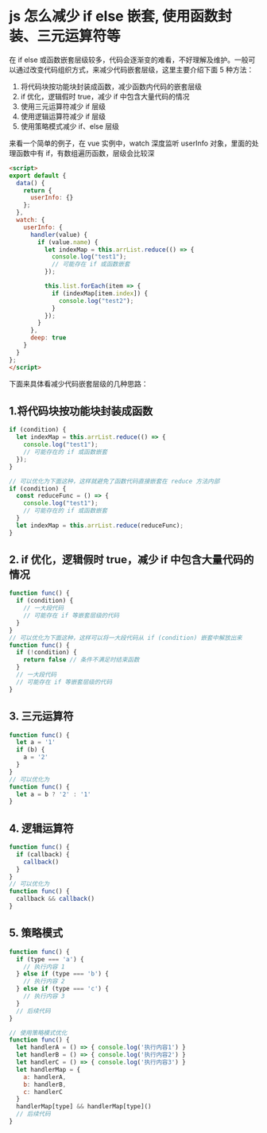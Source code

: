 # js 怎么减少 if else 嵌套, 使用函数封装、三元运算符等

在 if else 或函数嵌套层级较多，代码会逐渐变的难看，不好理解及维护。一般可以通过改变代码组织方式，来减少代码嵌套层级，这里主要介绍下面 5 种方法：

1. 将代码块按功能块封装成函数，减少函数内代码的嵌套层级
2. if 优化，逻辑假时 true，减少 if 中包含大量代码的情况
3. 使用三元运算符减少 if 层级
4. 使用逻辑运算符减少 if 层级
5. 使用策略模式减少 if、else 层级

来看一个简单的例子，在 vue 实例中，watch 深度监听 userInfo 对象，里面的处理函数中有 if，有数组遍历函数，层级会比较深
```html
<script>
export default {
  data() {
    return {
      userInfo: {}
    };
  },
  watch: {
    userInfo: {
      handler(value) {
        if (value.name) {
          let indexMap = this.arrList.reduce(() => {
            console.log("test1");
            // 可能存在 if 或函数嵌套
          });

          this.list.forEach(item => {
            if (indexMap[item.index]) {
              console.log("test2");
            }
          });
        }
      },
      deep: true
    }
  }
};
</script>
```
下面来具体看减少代码嵌套层级的几种思路：

## 1.将代码块按功能块封装成函数

```js
if (condition) {
  let indexMap = this.arrList.reduce(() => {
    console.log("test1");
    // 可能存在的 if 或函数嵌套
  });
}

// 可以优化为下面这种，这样就避免了函数代码直接嵌套在 reduce 方法内部
if (condition) {
  const reduceFunc = () => {
    console.log("test1");
    // 可能存在的 if 或函数嵌套
  }
  let indexMap = this.arrList.reduce(reduceFunc);
}
```

## 2. if 优化，逻辑假时 true，减少 if 中包含大量代码的情况

```js
function func() {
  if (condition) {
    // 一大段代码
    // 可能存在 if 等嵌套层级的代码
  }
}
// 可以优化为下面这种，这样可以将一大段代码从 if (condition) 嵌套中解放出来
function func() {
  if (!condition) {
    return false // 条件不满足时结束函数
  }
  // 一大段代码
  // 可能存在 if 等嵌套层级的代码
}
```

## 3. 三元运算符

```js
function func() {
  let a = '1'
  if (b) {
    a = '2'
  }
}
// 可以优化为
function func() {
  let a = b ? '2' : '1'
}
```

## 4. 逻辑运算符

```js
function func() {
  if (callback) {
    callback()
  }
}
// 可以优化为
function func() {
  callback && callback()
}
```

## 5. 策略模式

```js
function func() {
  if (type === 'a') {
    // 执行内容 1
  } else if (type === 'b') {
    // 执行内容 2
  } else if (type === 'c') {
    // 执行内容 3
  }
  // 后续代码
}

// 使用策略模式优化
function func() {
  let handlerA = () => { console.log('执行内容1') }
  let handlerB = () => { console.log('执行内容2') }
  let handlerC = () => { console.log('执行内容3') }
  let handlerMap = {
    a: handlerA,
    b: handlerB,
    c: handlerC
  }
  handlerMap[type] && handlerMap[type]()
  // 后续代码
}
```